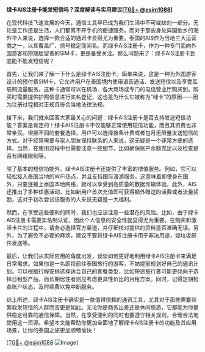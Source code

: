 **绿卡AIS注册卡能发短信吗？深度解读与实用建议[[TG💪+ @esim1088](https://t.me/s/esim1088)]**

在现代科技飞速发展的今天，通信工具早已成为我们生活中不可或缺的一部分。无论是工作还是生活，人们都离不开手机的便捷服务。而对于那些身处异国他乡的海外华人来说，选择一款合适的通讯卡显得尤为重要。泰国的AIS作为当地三大运营商之一，以其覆盖广、信号稳定而闻名。而绿卡AIS注册卡，作为一种专门面向外国游客和短期居留者的SIM卡，更是备受关注。那么问题来了：绿卡AIS注册卡到底能不能发短信呢？

首先，让我们来了解一下什么是绿卡AIS注册卡。简单来说，这是一种为外国游客设计的预付费SIM卡，它允许用户在泰国境内使用语音通话、发送短信以及享受互联网流量服务。这种卡通常可以在机场、各大商场或专门的电信营业厅购买到。购买时需要提供护照信息进行实名登记，这也是为什么它被称为“绿卡”的原因——因为注册过程相对正规且符合当地法律法规。

接下来，我们就来回答大家最关心的问题：绿卡AIS注册卡是否支持发送短信功能？答案是肯定的！绿卡AIS注册卡不仅能够正常使用短信功能，而且其资费也非常亲民。根据不同的套餐选择，用户可以选择按条计费或者包月无限量发送短信的方式。对于经常需要与家人朋友保持联系的人来说，这无疑是一个非常方便的选择。当然，在使用过程中也需要注意一些细节，比如确保账户余额充足以及检查是否有网络限制等。

除了基本的短信功能外，绿卡AIS注册卡还提供了丰富的增值服务。例如，它可以轻松接入泰国当地的WiFi热点，并且支持国际漫游服务。这意味着即使身在国外，只要连接上泰国本地网络，就可以享受到高质量的数据传输体验。此外，AIS还推出了多种优惠活动，比如新用户首次充值即可获得额外赠送的话费或者流量奖励，这对于初次尝试该服务的人来说无疑是一大福利。

然而，在享受这些便利的同时，我们也应该注意一些潜在的风险。比如，由于绿卡AIS注册卡需要实名制认证，因此个人信息的安全性就显得尤为重要。在购买和激活卡片的过程中，请务必选择官方渠道，并仔细核对提供的资料是否准确无误。另外，为了避免不必要的麻烦，建议不要将绿卡AIS注册卡用于非法用途，如垃圾邮件发送等。

最后，让我们从实际应用的角度出发，谈谈如何更好地利用绿卡AIS注册卡来满足日常需求。如果你是一名即将前往泰国旅行的游客，不妨提前规划好自己的通讯计划。可以根据行程安排选择适合自己的套餐类型，比如短途旅行者可能更倾向于选择日租型产品，而长期居住者则应考虑更具性价比的月租方案。同时，记得定期检查账户状态，及时续费以免中断服务。

综上所述，绿卡AIS注册卡确实是一款值得信赖的通讯工具，尤其对于那些需要频繁收发短信的人群而言更是如此。无论你是商务出差还是休闲旅游，它都能为你提供稳定可靠的通信保障。当然，在享受便利的同时也要遵守相关规则，合理合法地使用这一资源。希望本文能帮助你更加全面地了解绿卡AIS注册卡的功能及其应用场景，让你的泰国之旅更加顺畅愉快！

[[TG💪+ @esim1088](https://t.me/s/esim1088) ![Image](https://i.postimg.cc/4NQfJmqS/Snipaste-2025-05-13-00-14-12.png)]